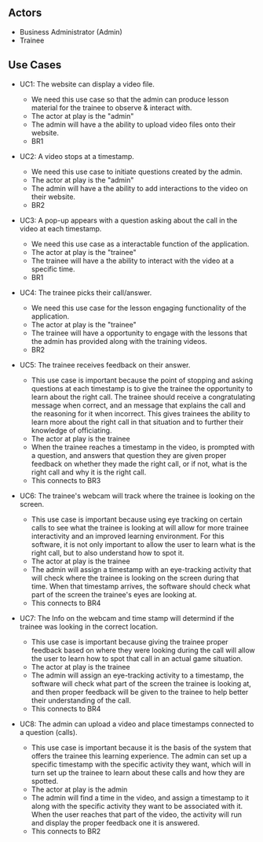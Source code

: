 ## Actors
- Business Administrator (Admin)
- Trainee
## Use Cases

- UC1: The website can display a video file.
    - We need this use case so that the admin can produce lesson material for the trainee to observe & interact with.
    - The actor at play is the "admin" 
    - The admin will have a the ability to upload video files onto their website.
    - BR1

- UC2: A video stops at a timestamp.
    - We need this use case to initiate questions created by the admin.
    - The actor at play is the "admin" 
    - The admin will have a the ability to add interactions to the video on their website.
    - BR2

- UC3: A pop-up appears with a question asking about the call in the video at each timestamp.
    - We need this use case as a interactable function of the application. 
    - The actor at play is the "trainee" 
    - The trainee will have a the ability to interact with the video at a specific time.
    - BR1

- UC4: The trainee picks their call/answer.
    - We need this use case for the lesson engaging functionality of the application. 
    - The actor at play is the "trainee" 
    - The trainee will have a opportunity to engage with the lessons that the admin has provided along with the training videos.
    - BR2

- UC5: The trainee receives feedback on their answer.
    - This use case is important because the point of stopping and asking questions at each timestamp is to give the 
      trainee the opportunity to learn about the right call. The trainee should receive a congratulating message when correct, and an message that explains the call and the reasoning for it when incorrect. This gives trainees the ability to learn more about the right call in that situation and to further their knowledge of officiating.
    - The actor at play is the trainee
    - When the trainee reaches a timestamp in the video, is prompted with a question, and answers that question they
     are given proper feedback on whether they made the right call, or if not, what is the right call and why it is the right call.
    - This connects to BR3

- UC6: The trainee's webcam will track where the trainee is looking on the screen.
    - This use case is important because using eye tracking on certain calls to see what the trainee is looking at will 
      allow for more trainee interactivity and an improved learning environment. For this software, it is not only important to allow the user to learn what is the right call, but to also understand how to spot it.
    - The actor at play is the trainee
    - The admin will assign a timestamp with an eye-tracking activity that will check where the trainee is looking on 
      the screen during that time. When that timestamp arrives, the software should check what part of the screen the trainee's eyes are looking at.
    - This connects to BR4

- UC7: The Info on the webcam and time stamp will determind if the trainee was looking in the correct location.
    - This use case is important because giving the trainee proper feedback based on where they were looking during the
      call will allow the user to learn how to spot that call in an actual game situation.
    - The actor at play is the trainee
    - The admin will assign an eye-tracking activity to a timestamp, the software will check what part of the screen 
      the trainee is looking at, and then proper feedback will be given to the trainee to help better their understanding of the call.
    - This connects to BR4

- UC8: The admin can upload a video and place timestamps connected to a question (calls).
    - This use case is important because it is the basis of the system that offers the trainee this learning 
      experience. The admin can set up a specific timestamp with the specific activity they want, which will in turn set up the trainee to learn about these calls and how they are spotted.
    - The actor at play is the admin
    - The admin will find a time in the video, and assign a timestamp to it along with the specific activity they want 
      to be associated with it. When the user reaches that part of the video, the activity will run and display the proper feedback one it is answered.
    - This connects to BR2
